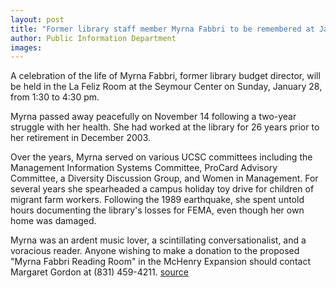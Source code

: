 ```yaml
---
layout: post
title: "Former library staff member Myrna Fabbri to be remembered at Jan. 28 memorial service"
author: Public Information Department
images:
---
```


A celebration of the life of Myrna Fabbri, former library budget director, will be held in the La Feliz Room at the Seymour Center on Sunday, January 28, from 1:30 to 4:30 pm.

Myrna passed away peacefully on November 14 following a two-year struggle with her health. She had worked at the library for 26 years prior to her retirement in December 2003.

Over the years, Myrna served on various UCSC committees including the Management Information Systems Committee, ProCard Advisory Committee, a Diversity Discussion Group, and Women in Management. For several years she spearheaded a campus holiday toy drive for children of migrant farm workers. Following the 1989 earthquake, she spent untold hours documenting the library's losses for FEMA, even though her own home was damaged.

Myrna was an ardent music lover, a scintillating conversationalist, and a voracious reader. Anyone wishing to make a donation to the proposed "Myrna Fabbri Reading Room" in the McHenry Expansion should contact Margaret Gordon at (831) 459-4211.
[source](http://www1.ucsc.edu/currents/06-07/01-22/fabbri.asp "Permalink to fabbri")

